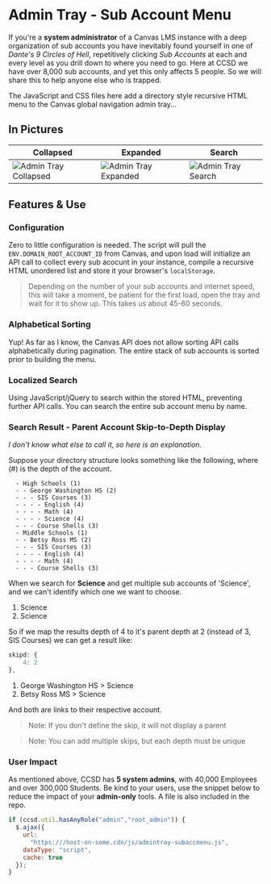 # Admin Tray - Sub Account Menu

If you're a **system administrator** of a Canvas LMS instance with a deep organization of sub accounts you have inevitably found yourself in one of *Dante's 9 Circles of Hell*, repetitively clicking *Sub Accounts* at each and every level as you drill down to where you need to go. Here at CCSD we have over 8,000 sub accounts, and yet this only affects 5 people. So we will share this to help anyone else who is trapped.

The JavaScript and CSS files here add a directory style recursive HTML menu to the Canvas global navigation admin tray...


## In Pictures


Collapsed | Expanded | Search
------------ | ------------- | -------------
![Admin Tray Collapsed](https://s3-us-west-2.amazonaws.com/ccsd-canvas/git-docs/admintray-collapsed.png) | ![Admin Tray Expanded](https://s3-us-west-2.amazonaws.com/ccsd-canvas/git-docs/admintray-expanded.png) | ![Admin Tray Search](https://s3-us-west-2.amazonaws.com/ccsd-canvas/git-docs/admintray-search.png)



## Features & Use


### Configuration
Zero to little configuration is needed. The script will pull the `ENV.DOMAIN_ROOT_ACCOUNT_ID` from Canvas, and upon load will initialize an API call to collect every sub acocunt in your instance, compile a recursive HTML unordered list and store it your browser's `localStorage`.

> Depending on the number of your sub accounts and internet speed, this will take a moment, be patient for the first load, open the tray and wait for it to show up. This takes us about 45-60 seconds.

### Alphabetical Sorting

Yup! As far as I know, the Canvas API does not allow sorting API calls alphabetically during pagination. The entire stack of sub accounts is sorted prior to building the menu.

### Localized Search
Using JavaScript/jQuery to search within the stored HTML, preventing further API calls. You can search the entire sub account menu by name.

### Search Result - Parent Account Skip-to-Depth Display 
*I don't know what else to call it, so here is an explanation.*

Suppose your directory structure looks something like the following, where (#) is the depth of the account.
    
      - High Schools (1)
      - - George Washington HS (2)
      - - - SIS Courses (3)
      - - - - English (4)
      - - - - Math (4)
      - - - - Science (4)
      - - - Course Shells (3)
      - Middle Schools (1)
      - - Betsy Ross MS (2)
      - - - SIS Courses (3)
      - - - - English (4)
      - - - - Math (4)
      - - - Course Shells (3)

When we search for **Science** and get multiple sub accounts of 'Science', and we can't identify which one we want to choose.
      
1. Science
2. Science

So if we map the results depth of 4 to it's parent depth at 2 (instead of 3, SIS Courses) we can get a result like:

```javascript
skipd: {
    4: 2
},
```

1. George Washington HS > Science
2. Betsy Ross MS > Science

And both are links to their respective account.

> Note: If you don't define the skip, it will not display a parent

> Note: You can add multiple skips, but each depth must be unique

### User Impact

As mentioned above, CCSD has **5 system admins**, with 40,000 Employees and over 300,000 Students. Be kind to your users, use the snippet below to reduce the impact of your **admin-only** tools. A file is also included in the repo.

```javascript
if (ccsd.util.hasAnyRole("admin","root_admin")) {
  $.ajax({
    url:
      "https:///host-on-some.cdn/js/admintray-subaccmenu.js",
    dataType: "script",
    cache: true
  });
}
```

